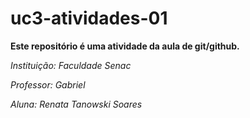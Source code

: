 # uc3-atividades-01
**Este repositório é uma atividade da aula de git/github.**

*Instituição: Faculdade Senac*

*Professor: Gabriel* 

*Aluna: Renata Tanowski Soares*
